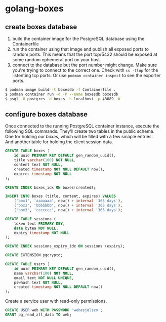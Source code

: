 # golang-boxes

## create boxes database

1. build the container image for the PostgreSQL database using the Containerfile
2. run the container using that image and publish all exposed ports to random ports. This means that the port tcp/5432 should be exposed at some random ephemeral port on your host.
3. connect to the database but the port number might change. Make sure you're trying to connect to the correct one. Check with `ss -tlnp` for the listenting tcp ports. Or use `podman container inspect` to see the exporter ports.

~~~bash
$ podman image build -t boxesdb -f Containerfile .
$ podman container run -d -P --name boxesdb boxesdb
$ psql -U postgres -d boxes -h localhost -p 43089 -W
~~~

## configure boxes database

Once connected to the running PostgreSQL container instance, execute the following SQL commands. They'll create two tables in the public schema. One for holding our _boxes_, which will be filled with a few smaple entries. And another table for holding the client session data.

~~~sql
CREATE TABLE boxes (
    id uuid PRIMARY KEY DEFAULT gen_random_uuid(),
    title varchar(100) NOT NULL,
    content text NOT NULL,
    created timestamp NOT NULL DEFAULT now(),
    expires timestamp NOT NULL
);

CREATE INDEX boxes_idx ON boxes(created);

INSERT INTO boxes (title, content, expires) VALUES 
    ('box1', 'aaaaaaa', now() + interval '365 days'),
    ('box2', 'bbbbbbb', now() + interval '365 days'),
    ('box3', 'ccccccc', now() + interval '365 days');

CREATE TABLE sessions (
	token text PRIMARY KEY,
	data bytea NOT NULL,
	expiry timestamp NOT NULL
);

CREATE INDEX sessions_expiry_idx ON sessions (expiry);

CREATE EXTENSION pgcrypto;

CREATE TABLE users (
    id uuid PRIMARY KEY DEFAULT gen_random_uuid(),
    name varchar(100) NOT NULL,
    email text NOT NULL UNIQUE,
    pswhash text NOT NULL, 
    created timestamp NOT NULL DEFAULT now()
);
~~~

Create a service user with read-only permissions.

~~~sql
CREATE USER web WITH PASSWORD 'webesjelszo';
GRANT pg_read_all_data TO web;
~~~
